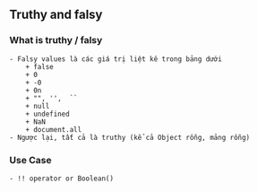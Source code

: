 ## Truthy and falsy

### What is truthy / falsy

```
- Falsy values là các giá trị liệt kê trong bảng dưới
    + false
    + 0 
    + -0
    + 0n
    + "", '',  ``
    + null
    + undefined
    + NaN
    + document.all
- Ngược lại, tất cả là truthy (kể cả Object rỗng, mảng rỗng)
```
### Use Case

```
- !! operator or Boolean()
```

